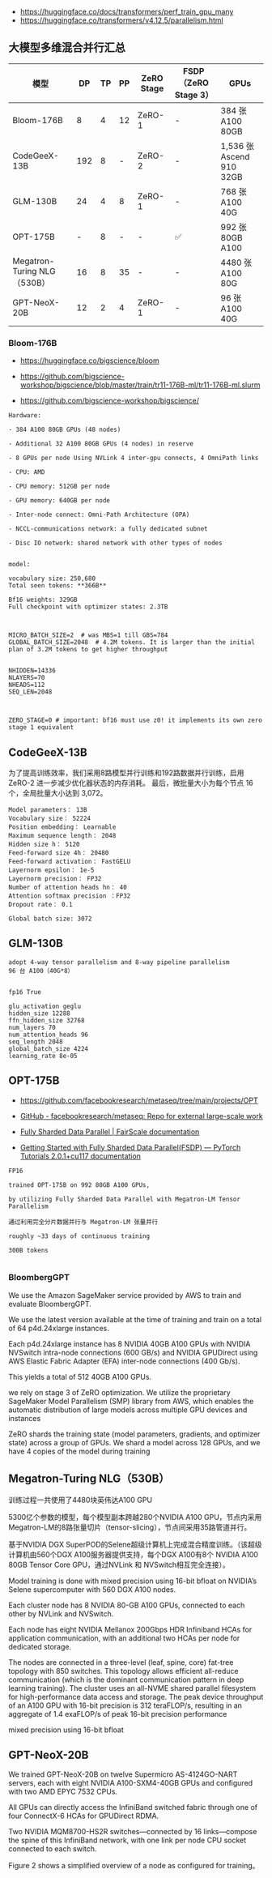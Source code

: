 - https://huggingface.co/docs/transformers/perf_train_gpu_many
- https://huggingface.co/transformers/v4.12.5/parallelism.html





## 大模型多维混合并行汇总



|    模型          | DP  | TP  | PP  | ZeRO Stage | FSDP（ZeRO Stage 3） | GPUs                    |
| ------------ | --- | --- | --- | ---------- | ------------------ | ----------------------- |
| Bloom-176B   | 8   | 4   | 12  | ZeRO-1     | -                  | 384 张 A100 80GB         |
| CodeGeeX-13B | 192 | 8   | -   | ZeRO-2     | -                  | 1,536 张 Ascend 910 32GB |
| GLM-130B     | 24  | 4   | 8   | ZeRO-1     | -                  | 768 张 A100 40G          |
| OPT-175B     | -   | 8   | -   | -          | ✅             | 992 张 80GB A100         |
| Megatron-Turing NLG（530B） | 16 | 8   | 35  |  -    | -                  | 4480 张 A100 80G |
| GPT-NeoX-20B | 12 | 2   | 4  |ZeRO-1    | -                  | 96 张 A100 40G |







### Bloom-176B

- https://huggingface.co/bigscience/bloom

- https://github.com/bigscience-workshop/bigscience/blob/master/train/tr11-176B-ml/tr11-176B-ml.slurm

- https://github.com/bigscience-workshop/bigscience/



```
Hardware:

- 384 A100 80GB GPUs (48 nodes)
  
- Additional 32 A100 80GB GPUs (4 nodes) in reserve

- 8 GPUs per node Using NVLink 4 inter-gpu connects, 4 OmniPath links
  
- CPU: AMD
  
- CPU memory: 512GB per node
  
- GPU memory: 640GB per node
  
- Inter-node connect: Omni-Path Architecture (OPA)
  
- NCCL-communications network: a fully dedicated subnet
  
- Disc IO network: shared network with other types of nodes
  

model:

vocabulary size: 250,680
Total seen tokens: **366B**

Bf16 weights: 329GB
Full checkpoint with optimizer states: 2.3TB



MICRO_BATCH_SIZE=2  # was MBS=1 till GBS=784
GLOBAL_BATCH_SIZE=2048  # 4.2M tokens. It is larger than the initial plan of 3.2M tokens to get higher throughput


NHIDDEN=14336
NLAYERS=70
NHEADS=112
SEQ_LEN=2048



ZERO_STAGE=0 # important: bf16 must use z0! it implements its own zero stage 1 equivalent

```









## CodeGeeX-13B

为了提高训练效率，我们采用8路模型并行训练和192路数据并行训练，启用 ZeRO-2 进一步减少优化器状态的内存消耗。 最后，微批量大小为每个节点 16 个，全局批量大小达到 3,072。


```
Model parameters： 13B
Vocabulary size： 52224
Position embedding： Learnable
Maximum sequence length： 2048
Hidden size h： 5120
Feed-forward size 4h： 20480
Feed-forward activation： FastGELU
Layernorm epsilon： 1e-5
Layernorm precision： FP32
Number of attention heads hn： 40
Attention softmax precision ：FP32
Dropout rate： 0.1

Global batch size: 3072
```







## GLM-130B

```
adopt 4-way tensor parallelism and 8-way pipeline parallelism
96 台 A100（40G*8）


fp16 True

glu_activation geglu
hidden_size 12288
ffn_hidden_size 32768
num_layers 70
num_attention_heads 96
seq_length 2048
global_batch_size 4224
learning_rate 8e-05

```





## OPT-175B

- https://github.com/facebookresearch/metaseq/tree/main/projects/OPT

- [GitHub - facebookresearch/metaseq: Repo for external large-scale work](https://github.com/facebookresearch/metaseq/)

- [Fully Sharded Data Parallel | FairScale documentation](https://fairscale.readthedocs.io/en/stable/api/nn/fsdp.html)

- [Getting Started with Fully Sharded Data Parallel(FSDP) — PyTorch Tutorials 2.0.1+cu117 documentation](https://pytorch.org/tutorials/intermediate/FSDP_tutorial.html)



```
FP16

trained OPT-175B on 992 80GB A100 GPUs, 

by utilizing Fully Sharded Data Parallel with Megatron-LM Tensor Parallelism

通过利用完全分片数据并行与 Megatron-LM 张量并行

roughly ~33 days of continuous training

300B tokens


```



### BloombergGPT



We use the Amazon SageMaker service provided by AWS to train and evaluate BloombergGPT. 

We use the latest version available at the time of training and
train on a total of 64 p4d.24xlarge instances. 

Each p4d.24xlarge instance has 8 NVIDIA 40GB A100 GPUs with NVIDIA NVSwitch intra-node connections (600 GB/s) and NVIDIA GPUDirect using AWS Elastic Fabric Adapter (EFA) inter-node connections (400 Gb/s).

This yields a total of 512 40GB A100 GPUs.




we rely on stage 3 of ZeRO optimization. We utilize the proprietary SageMaker Model Parallelism (SMP) library from AWS, which enables the automatic distribution of large models across multiple GPU devices and instances


ZeRO shards the training state (model parameters, gradients, and optimizer state) across a group of GPUs. We shard a model across 128 GPUs, and we have 4 copies of the model during training






## Megatron-Turing NLG（530B）


训练过程一共使用了4480块英伟达A100 GPU


5300亿个参数的模型，每个模型副本跨越280个NVIDIA A100 GPU，节点内采用Megatron-LM的8路张量切片（tensor-slicing），节点间采用35路管道并行。


基于NVIDIA DGX SuperPOD的Selene超级计算机上完成混合精度训练。（该超级计算机由560个DGX A100服务器提供支持，每个DGX A100有8个 NVIDIA A100 80GB Tensor Core GPU，通过NVLink 和 NVSwitch相互完全连接）。



Model training is done with mixed precision using 16-bit bfloat on NVIDIA’s Selene supercomputer with 560 DGX A100 nodes. 

Each cluster node has 8 NVIDIA 80-GB A100 GPUs, connected to each other by NVLink and NVSwitch. 

Each node has eight NVIDIA Mellanox 200Gbps HDR Infiniband
HCAs for application communication, with an additional two HCAs per node for dedicated storage. 

The nodes are connected in a three-level (leaf, spine, core) fat-tree topology with 850 switches. 
This topology allows efficient all-reduce communication (which is the dominant communication pattern in deep learning
training). The cluster uses an all-NVME shared parallel filesystem for high-performance data access and
storage. The peak device throughput of an A100 GPU with 16-bit precision is 312 teraFLOP/s, resulting in
an aggregate of 1.4 exaFLOP/s of peak 16-bit precision performance



mixed precision using 16-bit bfloat 



## GPT-NeoX-20B


We trained GPT-NeoX-20B on twelve Supermicro AS-4124GO-NART servers, each with eight
NVIDIA A100-SXM4-40GB GPUs and configured with two AMD EPYC 7532 CPUs. 

All GPUs can directly access the InfiniBand switched fabric through one of four ConnectX-6 HCAs for
GPUDirect RDMA. 

Two NVIDIA MQM8700-HS2R switches—connected by 16 links—compose the spine of this InfiniBand network, with one link
per node CPU socket connected to each switch.

Figure 2 shows a simplified overview of a node as configured for training。







